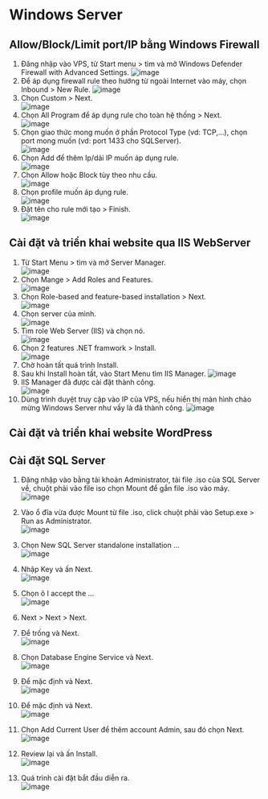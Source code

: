 # Windows Server
## Allow/Block/Limit port/IP bằng Windows Firewall
1. Đăng nhập vào VPS, từ Start menu > tìm và mở Windows Defender Firewall with Advanced Settings. ![image](https://github.com/user-attachments/assets/47cff32e-025f-4478-a5a8-76fbb341388f)
2. Để áp dụng firewall rule theo hướng từ ngoài Internet vào máy, chọn Inbound > New Rule. ![image](https://github.com/user-attachments/assets/97e09c1b-b4a4-42ab-bf3c-c7710874c265)
3. Chọn Custom > Next. <br>![image](https://github.com/user-attachments/assets/6f388b56-fbf4-4490-881a-f812f72edf6e)
4. Chọn All Program để áp dụng rule cho toàn hệ thống > Next. <br> ![image](https://github.com/user-attachments/assets/45bff499-326f-45dc-b201-5fb083a1ae79)
5. Chọn giao thức mong muốn ở phần Protocol Type (vd: TCP,...), chọn port mong muốn (vd: port 1433 cho SQLServer). <br> ![image](https://github.com/user-attachments/assets/a5fbe9e0-df8c-4050-8749-c991514860a9)
6. Chọn Add để thêm Ip/dải IP muốn áp dụng rule. <br> ![image](https://github.com/user-attachments/assets/aa04b92c-b7f0-46cc-99d6-690327854282)
7. Chọn Allow hoặc Block tùy theo nhu cầu. <br> ![image](https://github.com/user-attachments/assets/e0bf92b7-f539-4bb4-b711-5cd7006c65ed)
8. Chọn profile muốn áp dụng rule. <br> ![image](https://github.com/user-attachments/assets/74f4458e-1d0b-459c-953e-761c3d76b625)
9. Đặt tên cho rule mới tạo > Finish.<br> ![image](https://github.com/user-attachments/assets/d60e2f33-c41b-4ee8-b6ea-1c51bbd6f57a)

## Cài đặt và triển khai website qua IIS WebServer
1. Từ Start Menu > tìm và mở Server Manager. <br> ![image](https://github.com/user-attachments/assets/abed9c93-2d07-4e95-87a2-3cd17ae6ecfe)
2. Chọn Mange > Add Roles and Features. <br> ![image](https://github.com/user-attachments/assets/a5409872-f0d0-405f-b5df-f5578d501728)
3. Chọn Role-based and feature-based installation > Next. <br> ![image](https://github.com/user-attachments/assets/e4d43d54-cef1-4e98-8999-8857197ba3fd)
4. Chọn server của mình. <br> ![image](https://github.com/user-attachments/assets/cc078974-1a19-4766-b83c-ac7238a6ff05)
5. Tìm role Web Server (IIS) và chọn nó. <br> ![image](https://github.com/user-attachments/assets/5893e212-b733-428b-925e-e8e7980f8f74)
6. Chọn 2 features .NET framwork > Install. <br> ![image](https://github.com/user-attachments/assets/d772a987-5b23-42fb-99e1-b112a11f3313)
7. Chờ hoàn tất quá trình Install.
8. Sau khi Install hoàn tất, vào Start Menu tìm IIS Manager. ![image](https://github.com/user-attachments/assets/4596c73f-9a7e-4323-9a1b-29d6c8a74bc4)
9. IIS Manager đã được cài đặt thành công. <br> ![image](https://github.com/user-attachments/assets/9bff8622-dde4-4e42-929a-9ab684697348)
10. Dùng trình duyệt truy cập vào IP của VPS, nếu hiển thị màn hình chào mừng Windows Server như vầy là đã thành công. ![image](https://github.com/user-attachments/assets/8fcda3f0-3c5a-4b7c-bfb2-57d6ab977d2f)
## Cài đặt và triển khai website WordPress
## Cài đặt SQL Server
1. Đăng nhập vào bằng tải khoản Administrator, tải file .iso của SQL Server về, chuột phải vào file iso chọn Mount để gắn file .iso vào máy. <br> ![image](https://github.com/user-attachments/assets/f8496c37-e842-4c3a-8683-fc29e2baeb1f)
2. Vào ổ đĩa vừa được Mount từ file .iso, click chuột phải vào Setup.exe > Run as Administrator. <br> ![image](https://github.com/user-attachments/assets/57f0e1d7-3188-4c70-8ee1-38eafa2dae71)
3. Chọn New SQL Server standalone installation ... <br> ![image](https://github.com/user-attachments/assets/fb7e864c-8bca-45c9-9302-e8c7ea10bb73)
4. Nhập Key và ấn Next. <br> ![image](https://github.com/user-attachments/assets/cd58251e-230e-449c-b5f5-bf47dd60f66a)
5. Chọn ô I accept the ... <br> ![image](https://github.com/user-attachments/assets/bbc359d4-0cc7-494e-ad2b-abbb1cb45af8)
6. Next > Next > Next.
7. Để trống và Next. <br> ![image](https://github.com/user-attachments/assets/a4e53b91-e741-42a1-b3fe-da527ea4b29a)
8. Chọn Database Engine Service và Next. <br> ![image](https://github.com/user-attachments/assets/6491d24f-e818-4a3c-846b-570ef03ffa49)

9. Để mặc định và Next. <br> ![image](https://github.com/user-attachments/assets/eaf799e0-030f-4b6e-8076-42d60759cab4)
10. Để mặc định và Next. <br> ![image](https://github.com/user-attachments/assets/ca3dfc62-cebe-424c-b8d9-97a1a3cb500b)
11. Chọn Add Current User để thêm account Admin, sau đó chọn Next. <br> ![image](https://github.com/user-attachments/assets/6e3bf464-3835-472e-9a2d-c7fa75216b98)
12. Review lại và ấn Install. <br> ![image](https://github.com/user-attachments/assets/b5338e7f-2dfb-49ab-8ed2-d1b822c20966)
13. Quá trình cài đặt bắt đầu diễn ra. <br> ![image](https://github.com/user-attachments/assets/fe469cd2-6d6c-4778-a595-b99dca618cd2)













